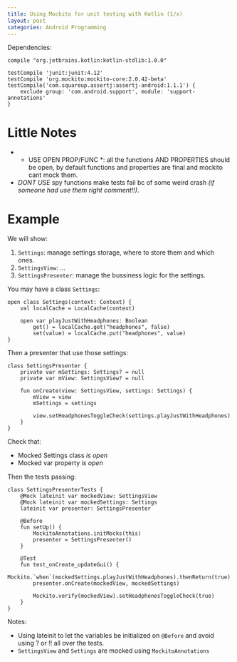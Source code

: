 ```yaml
---
title: Using Mockito for unit testing with Kotlin (1/x)
layout: post
categories: Android Programming
---
```


Dependencies:

```
compile "org.jetbrains.kotlin:kotlin-stdlib:1.0.0"

testCompile 'junit:junit:4.12'
testCompile 'org.mockito:mockito-core:2.0.42-beta'
testCompile('com.squareup.assertj:assertj-android:1.1.1') {
    exclude group: 'com.android.support', module: 'support-annotations'
}
```

# Little Notes
- * USE OPEN PROP/FUNC *: all the functions AND PROPERTIES should be open, by default functions and properties are final and mockito cant mock them.
- *DONT USE* spy functions make tests fail bc of some weird crash *(if someone had use them right comment!!)*.

# Example

We will show:

1. `Settings`: manage settings storage, where to store them and which ones.
1. `SettingsView`: ...
1. `SettingsPresenter`: manage the bussiness logic for the settings.

You may have a class `Settings`: 

```
open class Settings(context: Context) {
    val localCache = LocalCache(context)

    open var playJustWithHeadphones: Boolean
        get() = localCache.get("headphones", false)
        set(value) = localCache.put("headphones", value)
}
```

Then a presenter that use those settings:
```
class SettingsPresenter {
    private var mSettings: Settings? = null
    private var mView: SettingsView? = null

    fun onCreate(view: SettingsView, settings: Settings) {
        mView = view
        mSettings = settings

        view.setHeadphonesToggleCheck(settings.playJustWithHeadphones)
    }
}
```


Check that:
- Mocked Settings class *is open*
- Mocked var property *is open*

Then the tests passing:

```
class SettingsPresenterTests {
    @Mock lateinit var mockedView: SettingsView
    @Mock lateinit var mockedSettings: Settings
    lateinit var presenter: SettingsPresenter

    @Before
    fun setUp() {
        MockitoAnnotations.initMocks(this)
        presenter = SettingsPresenter()
    }

    @Test
    fun test_onCreate_updateGui() {
        Mockito.`when`(mockedSettings.playJustWithHeadphones).thenReturn(true)
        presenter.onCreate(mockedView, mockedSettings)

        Mockito.verify(mockedView).setHeadphonesToggleCheck(true)
    }
}
```

Notes:
- Using lateinit to let the variables be initialized on `@Before` and avoid using ? or !! all over the tests.
- `SettingsView` and `Settings` are mocked using `MockitoAnnotations`
